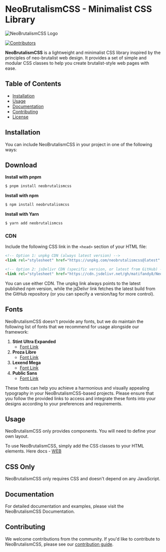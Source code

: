 # NeoBrutalismCSS - Minimalist CSS Library

![NeoBrutalismCSS Logo](https://i.ibb.co/dwxRjC64/nb-logo.png)

[![Contributors](https://img.shields.io/github/contributors/matifandy8/NeoBrutalismCSS.svg)](https://github.com/matifandy8/NeoBrutalismCSS/graphs/contributors)

**NeoBrutalismCSS** is a lightweight and minimalist CSS library inspired by the principles of neo-brutalist web design. It provides a set of simple and modular CSS classes to help you create brutalist-style web pages with ease.

## Table of Contents

- [Installation](#installation)
- [Usage](#usage)
- [Documentation](#documentation)
- [Contributing](#contributing)
- [License](#license)

## Installation

You can include NeoBrutalismCSS in your project in one of the following ways:

## Download

**Install with pnpm**

```sh
$ pnpm install neobrutalismcss
```

**Install with npm**

```sh
$ npm install neobrutalismcss
```

**Install with Yarn**

```sh
$ yarn add neobrutalismcss
```

### CDN

Include the following CSS link in the `<head>` section of your HTML file:

```html
<!-- Option 1: unpkg CDN (always latest version) -->
<link rel="stylesheet" href="https://unpkg.com/neobrutalismcss@latest" />

<!-- Option 2: jsDelivr CDN (specific version, or latest from GitHub) -->
<link rel="stylesheet" href="https://cdn.jsdelivr.net/gh/matifandy8/NeoBrutalismCSS/dist/index.min.css" />
```

You can use either CDN. The unpkg link always points to the latest published npm version, while the jsDelivr link fetches the latest build from the GitHub repository (or you can specify a version/tag for more control).

## Fonts

NeoBrutalismCSS doesn't provide any fonts, but we do maintain the following list of fonts that we recommend for usage alongside our framework:

1. **Stint Ultra Expanded**
   - [Font Link](https://fonts.google.com/specimen/Stint+Ultra+Expanded)
2. **Proza Libre**
   - [Font Link](https://fonts.google.com/specimen/Proza+Libre)
3. **Lexend Mega**
   - [Font Link](https://fonts.google.com/specimen/Lexend+Mega)
4. **Public Sans**
   - [Font Link](https://fonts.google.com/specimen/Public+Sans)

These fonts can help you achieve a harmonious and visually appealing typography in your NeoBrutalismCSS-based projects. Please ensure that you follow the provided links to access and integrate these fonts into your designs according to your preferences and requirements.

## Usage

NeoBrutalismCSS only provides components. You will need to define your own layout.

To use NeoBrutalismCSS, simply add the CSS classes to your HTML elements.
Here docs - [WEB](https://matifandy8.github.io/NeoBrutalismCSS/)

## CSS Only

NeoBrutalismCSS only requires CSS and doesn't depend on any JavaScript.

## Documentation

For detailed documentation and examples, please visit the NeoBrutalismCSS Documentation.

## Contributing

We welcome contributions from the community. If you'd like to contribute to NeoBrutalismCSS, please see our [contribution guide](https://github.com/matifandy8/NeoBrutalismCSS/blob/main/.github/CONTRIBUTING.md).
